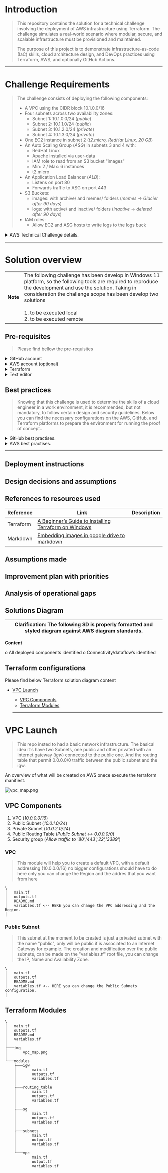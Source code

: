 # Introduction

> This repository contains the solution for a technical challenge involving the deployment of AWS infrastructure using Terraform. The challenge simulates a real-world scenario where modular, secure, and scalable infrastructure must be provisioned and maintained.
>
> The purpose of this project is to demonstrate infrastructure-as-code (IaC) skills, cloud architecture design, and DevOps practices using Terraform, AWS, and optionally GitHub Actions.

<hr />

# Challenge Requirements

> The challenge consists of deploying the following components:
>
> - A VPC using the CIDR block 10.1.0.0/16
> - Four subnets across two availability zones:
>   - Subnet 1: 10.1.0.0/24 (_public_)
>   - Subnet 2: 10.1.1.0/24 (_public_)
>   - Subnet 3: 10.1.2.0/24 (_private_)
>   - Subnet 4: 10.1.3.0/24 (_private_)
> - One EC2 instance in subnet 2 (_t2.micro, RedHat Linux, 20 GB_)
> - An Auto Scaling Group (_ASG_) in subnets 3 and 4 with:
>   - RedHat Linux
>   - Apache installed via user-data
>   - IAM role to read from an S3 bucket "images"
>   - Min: 2 / Max: 6 instances
>   - t2.micro
> - An Application Load Balancer (_ALB_):
>   - Listens on port 80
>   - Forwards traffic to ASG on port 443
> - S3 Buckets:
>   - images: with archive/ and memes/ folders (_memes → Glacier after 90 days_)
>   - logs: with active/ and inactive/ folders (_inactive → deleted after 90 days_)
> - IAM roles:
>   - Allow EC2 and ASG hosts to write logs to the logs buck

<details>
<summary>AWS Technical Challenge details.</summary>

<br />

<img src="https://drive.google.com/uc?id=135la1d52GCZPFHAAi6kUSUcv_y18Plkg">
<img src="https://drive.google.com/uc?id=1VcUamkUyo6oKIpmAcsWDQFLj_8o9FULr">
<img src="https://drive.google.com/uc?id=1mYzOGHjMEg198WMzi5i_j8YMnNDdYGk1">
<img src="https://drive.google.com/uc?id=1y53JtVmNnImnI0PVzfGRlM7wDYuJSxdD">

</details>

<hr />

# Solution overview

<table>
<tbody>
<tr>
<td><strong>Note</strong></td>
<td>The following challenge has been develop in Windows 11 platform, so the following tools are required to reproduce the development and use the solution. Taking in consideration the challenge scope has been develop two solutions <br /><br /> 1. to be executed local <br /> 2. to be executed remote</td>
</tr>
</tbody>
</table>

## Pre-requisites

> Please find bellow the pre-requisites

<details>
<summary>GitHub account</summary>

> The GitHub account is easly to be created, just go to [www.github.com](https://www.github.com).
> If you need more information about the GitHub account creation process, please refer to: [Creating an account on GitHub](https://docs.github.com/en/get-started/start-your-journey/creating-an-account-on-github)

</details>

<details>
<summary>AWS account (optional)</summary>

The GitHub account is easly to be created, just go to: [AWS Free tier](https://aws.amazon.com/es/free/?gclid=Cj0KCQjw4qHEBhCDARIsALYKFNPnE6_Knezg_C6o9NplWfM2DgjD5C-jHADXOWhsRq3reozrkAwuCTIaAl8eEALw_wcB&trk=8185e5da-db92-479f-91f4-d73ac3fcd9e5&sc_channel=ps&ef_id=Cj0KCQjw4qHEBhCDARIsALYKFNPnE6_Knezg_C6o9NplWfM2DgjD5C-jHADXOWhsRq3reozrkAwuCTIaAl8eEALw_wcB%3AG%3As&s_kwcid=AL%214422%213%21648113981729%21e%21%21g%21%21create+aws+account%2119666585841%21146843812798&gad_campaignid=19666585841&gbraid=0AAAAADjHtp-RUpxg6Q1rcN5DSaZO3cX3u&ams%23interactive-card-vertical%23pattern-data-339318104.filter=%257B%2522filters%2522%253A%255B%255D%257D)

</details>

<details>
<summary>Terraform</summary>

> For download Terraform please follow this link: [Install Terraform](https://developer.hashicorp.com/terraform/install#windows)
> If you wana know more about the installation process you can go to the following link: [A Beginner’s Guide to Installing Terraform on Windows](https://medium.com/@morsi.masmoudi/a-beginners-guide-to-installing-terraform-on-windows-9321e566893d)

</details>

<details>
<summary>Text editor</summary>

> For this challenge I been choised to use vsCode, you can download directly from:
> If you wana know more about the installation process you can go to the following link: [Visual Studio Code on Windows](https://code.visualstudio.com/docs/setup/windows)

</details>

## Best practices

> Knowing that this challenge is used to determine the skills of a cloud engineer in a work environment, it is recommended, but not mandatory, to follow certain design and security guidelines. Below you can find the necessary configurations on the AWS, GitHub, and Terraform platforms to prepare the environment for running the proof of concept..

<details>
<summary>GitHub best practises.</summary>

1. Create a private repository: The purpose of this is to make it public once you've consolidated the solution.
2. Create more than one branch: In professional environments, and as best practice, it's not common to work and test in the same environment because it's unsafe and can cause service disruptions. The code produced must be reviewed and approved before merging into the main branch. Therefore, when developing this activity, it was considered to develop it in a branch called DEV, and once the development is complete through a pull request, merge it into main.
3. Create secrets: Create secrets in the GitHub project to store AWS credentials for remote execution.

</details>

<details>
<summary>AWS best practises.</summary>

1. Don't use the root user, create an admin account.
2. Define the authentication method for GitHub.
3. Create a role for Terraform.
4. Define policies for the Terraform role, only giving it privileges for what it should do.
5. Integrate between AWS and GitHub.
6. Install AWS CLI on Windows 11 to develop locally first.
7. Install Terraform on Windows 11 to test the code and ensure proper resource provisioning in AWS.

</details>

<hr />

## Deployment instructions

## Design decisions and assumptions

## References to resources used

| Reference | Link | Description |
| - | - | :- |
| Terraform  | [A Beginner’s Guide to Installing Terraform on Windows](<https://medium.com/@morsi.masmoudi/a-beginners-guide-to-installing-terraform-on-windows-9321e566893d>) | 
| Markdown | [Embedding images in google drive to markdown](https://www.intodeeplearning.com/embedding-images-in-google-drive-to-markdown/) |

## Assumptions made

## Improvement plan with priorities

## Analysis of operational gaps

## Solutions Diagram

| **Clarification**: The following SD is properly formatted and styled diagram against AWS diagram standards. |
|-|

**Content**

o All deployed components identified
o Connectivity/dataflow’s identified

## Terraform configurations

Please find below Terraform solution diagram content




- [VPC Launch](#vpc-launch)
  - [VPC Components](#vpc-components)
  - [Terraform Modules](#terraform-modules)

  <hr />

# VPC Launch

> This repo insted to had a basic network infrastructure. The basical idea it´s have two Subnets, one public and other privated with an Internet gateway (_igw_) connected to the public one. And the routing table that permit 0.0.0.0/0 traffic between the public subnet and the igw.

An overview of what will be created on AWS onece execute the terraform manifiest.

![vpc_map.png](./img/vpc_map.png)

## VPC Components

1. VPC (_10.0.0.0/16_)
2. Public Subnet (_10.0.1.0/24_)
3. Private Subnet (_10.0.2.0/24_)
4. Public Routing Table (_Public Subnet <-> 0.0.0.0/0_)
5. Security group (_Allow traffic to '80','443','22','3389'_)

### VPC

> This module will help you to create a default VPC, with a default addressing (10.0.0.0/16) no bigger configurations should have to do here only you can change the Region and the addres that you want from here

```
\
│   main.tf
│   outputs.tf
│   README.md
│   variables.tf <-- HERE you can change the VPC addressing and the Region.
│ 
```

### Public Subnet

> This subnet at the moment to be created is just a privated subnet with the name "public", only will be public if is associated to an Internet Gateway for example.
> The creation and modification over the public subnete, can be made on the "variables.tf" root file, you can change the IP, Name and Availability Zone.

```
\
│   main.tf
│   outputs.tf
│   README.md
│   variables.tf <-- HERE you can change the Public Subnets configuration.
│ 
```


## Terraform Modules

```
\
│   main.tf
│   outputs.tf
│   README.md
│   variables.tf
│   
├───img
│       vpc_map.png
│
└───modules
    ├───igw
    │       main.tf
    │       outputs.tf
    │       variables.tf
    │
    ├───routing_table
    │       main.tf
    │       outputs.tf
    │       variables.tf
    │
    ├───sg
    │       main.tf
    │       outputs.tf
    │       variables.tf
    │
    ├───subnets
    │       main.tf
    │       output.tf
    │       variables.tf
    │
    └───vpc
            main.tf
            output.tf
            variables.tf
```
